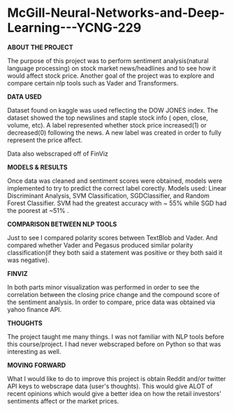 # McGill-Neural-Networks-and-Deep-Learning---YCNG-229

**ABOUT THE PROJECT**

The purpose of this project was to perform sentiment analysis(natural language processing) on stock market news/headlines and to see how it would affect stock price.  Another goal of the project was to explore and compare certain nlp tools such as Vader and Transformers.

**DATA USED**

Dataset found on kaggle was used reflecting the DOW JONES index.  The dataset showed the top newslines and staple stock info ( open, close, volume, etc). A label represented whether stock price increased(1) or decreased(0) following the news. A new label was created in order to fully represent the price affect.

Data also webscraped off of FinViz

**MODELS & RESULTS**

Once data was cleaned and sentiment scores were obtained, models were implemented to try to predict the correct label corectly. Models used: Linear Discriminant Analysis, SVM Classification, SGDClassifier, and Random Forest Classifier. SVM had the greatest accuracy with ~ 55% while SGD had the poorest at ~51% .

**COMPARISON BETWEEN NLP TOOLS**

Just to see I compared polarity scores between TextBlob and Vader.  And compared whether Vader and Pegasus produced similar polarity classification(if they both said a statement was positive or they both said it was negative).

**FINVIZ**

In both parts minor visualization was performed in order to see the correlation between the closing price change and the compound score of the sentiment analysis. In order to compare, price data was obtained via yahoo finance API.

**THOUGHTS**

The project taught me many things.  I was not familiar with NLP tools before this course/project.  I had never webscraped before on Python so that was interesting as well.

**MOVING FORWARD**

What I would like to do to improve this project is obtain Reddit and/or twitter API keys to webscrape data (user's thoughts).  This would give ALOT of recent opinions which would give a better idea on how the retail investors' sentiments affect or the market prices.  
